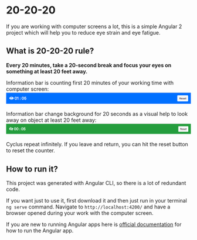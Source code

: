# 20-20-20

If you are working with computer screens a lot, this is a simple Angular 2 project which will help you to reduce eye strain and eye fatigue.

## What is 20-20-20 rule?
**Every 20 minutes, take a 20-second break and focus your eyes on something at least 20 feet away.**

Information bar is counting first 20 minutes of your working time with computer screen:
![alt text](https://raw.githubusercontent.com/codekopf/20-20-20/master/lookAtComputer.png)

Information bar change background for 20 seconds as a visual help to look away on object at least 20 feet away:  
![alt text](https://raw.githubusercontent.com/codekopf/20-20-20/1d69025e3b0af57b98df855ea605ac5202dc299b/lookAway.png)

Cyclus repeat infinitely. If you leave and return, you can hit the reset button to reset the counter.    

## How to run it?

This project was generated with Angular CLI, so there is a lot of redundant code.

If you want just to use it, first download it and then just run in your terminal `ng serve` command. Navigate to `http://localhost:4200/` and have a browser opened during your work with the computer screen. 
 
If you are new to running Angular apps here is [official documentation](https://angular.io/guide/setup) for how to run the Angular app.
